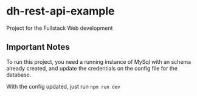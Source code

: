 # dh-rest-api-example

Project for the Fullstack Web development

## Important Notes
To run this project, you need a running instance of MySql with an schema already created, 
and update the credentials on the config file for the database.

With the config updated, just run `npm run dev` 
